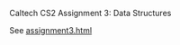 Caltech CS2 Assignment 3: Data Structures

See [assignment3.html](http://htmlpreview.github.io/?https://github.com/caltechcs2/maze/blob/master/assignment3.html)
